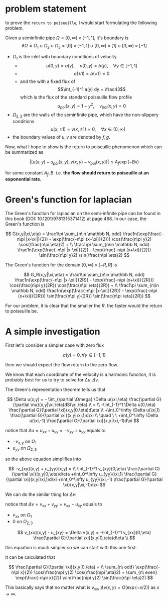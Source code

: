 # problem statement
to prove the `return to poiseuille`, I would start formulating the following problem. 

Given a seminfinite pipe $\Omega = [0,\infty)\times [-1,1]$, it's boundary is  
$$\partial \Omega = \Omega_{1} \cup \Omega_2 \cup \Omega_3 = [0] \times [-1,1] \cup [0,\infty) \times [1] \cup [0,\infty) \times [-1]$$ 

- $\Omega_1$ is the inlet with boundary conditions of velocity 
    - $$u(0,y) = a(y),\quad v(0,y) = b(y),\quad \forall y \in [-1,1]$$ 
    - $$ a(\pm1) = b(\pm1) = 0 $$
    - and the with a fixed flux of $$\int_{-1}^1 a(y) dy = \frac43$$ which is the flux of the standard poiseuille flow profile $$ u_{poi}(x,y) = 1-y^2,\quad v_{poi}(x,y) = 0$$
- $\Omega_{2,3}$ are the walls of the seminfinite pipe, which have the non-slippery conditions 
    $$
    u(x,\pm1) = v(x,\pm1) = 0, \quad \forall x\in [0,\infty]
    $$
- the boundary values of $u,v$ are denoted by $f,g$. 

Now, what I hope to show is the return to poiseuille phenomenon which can be summarized as 

$$
|(u(x,y) - u_{poi}(x,y), v(x,y) - v_{poi}(x,y))| \le A_f\exp(-Bx)
$$

for some constant $A_f, B$. i.e. **the flow should return to poiseuille at an exponential rate.**

# Green's function for laplacian

The Green's function for laplacian on the semi-infinite pipe can be found in this book (DOI: 10.1201/9781315371412) at page 468. In our case, the Green's function is 

$$
G(x,y|\xi,\eta) = 
\frac1\pi \sum_{n\in \mathbb N, odd} \frac1n(\exp(\frac{-n\pi |x-\xi|}{2}) - \exp(\frac{-n\pi (x+\xi)}{2})) \cos(\frac{n\pi y}2) \cos(\frac{n\pi \eta}2) + \\
\frac1\pi \sum_{n\in \mathbb N, odd} \frac1n(\exp(\frac{-n\pi |x-\xi|}{2}) - \exp(\frac{-n\pi (x+\xi)}{2})) \sin(\frac{n\pi y}2) \sin(\frac{n\pi \eta}2)
$$


The Green's function for the domain $[0,\infty)\times [-R,R]$ is 


$$
G_R(x,y|\xi,\eta) = 
\frac1\pi \sum_{n\in \mathbb N, odd} \frac1n(\exp(\frac{-n\pi |x-\xi|}{2R}) - \exp(\frac{-n\pi (x+\xi)}{2R})) \cos(\frac{n\pi y}{2R}) \cos(\frac{n\pi \eta}{2R}) + \\
\frac1\pi \sum_{n\in \mathbb N, odd} \frac1n(\exp(\frac{-n\pi |x-\xi|}{2R}) - \exp(\frac{-n\pi (x+\xi)}{2R})) \sin(\frac{n\pi y}{2R}) \sin(\frac{n\pi \eta}{2R})
$$

For our problem, it is clear that the smaller the $R$, the faster would the return to poiseuille be. 


# A simple investigation 

First let's consider a simpler case with zero flux

$$
a(y) = 0, \forall y \in [-1,1]
$$

then we should expect the flow return to the zero flow. 

We know that each coordinate of the velocity is a harmonic funciton, it is probably best for us to try to solve for $\Delta u, \Delta v$. 

The Green's representation theorem tells us that 

$$
\Delta u(x,y) 
= - \int_{\partial \Omega} \Delta u(\xi,\eta) \frac{\partial G}{\partial \nu}(x,y|\xi,\eta)dS(\xi,\eta) \\
= \\
-\int_{-1}^1 \Delta u(0,\eta) \frac{\partial G}{\partial \xi}(x,y|0,\eta)d\eta \\
+\int_0^\infty \Delta u(\xi,1) \frac{\partial G}{\partial \xi}(x,y|\xi,1)d\xi \\
\quad \ \ +\int_0^\infty \Delta u(\xi,-1) \frac{\partial G}{\partial \xi}(x,y|\xi,-1)d\xi
$$

notice that $\Delta u = u_{xx} + u_{yy} = -v_{xy} + u_{yy}$ equals to 
- $-v_{x,y}$ on $\Omega_1$
- $u_{yy}$ on $\Omega_{2,3}$

so the above equation simplifies into 


$$
-v_{xy}(x,y) + u_{yy}(x,y)
= \\
\int_{-1}^1 v_{xy}(0,\eta) \frac{\partial G}{\partial \xi}(x,y|0,\eta)d\eta 
+\int_0^\infty u_{yy}(\xi,1) \frac{\partial G}{\partial \xi}(x,y|\xi,1)d\xi 
+\int_0^\infty u_{yy}(\xi,-1) \frac{\partial G}{\partial \xi}(x,y|\xi,-1)d\xi
$$

We can do the similar thing for $\Delta v$: 

notice that $\Delta v = v_{xx} + v_{yy} = v_{xx} - u_{xy}$ equals to 
- $v_{xx}$ on $\Omega_1$
- $0$ on $\Omega_{2,3}$


$$
v_{xx}(x,y) - u_{xy} = \Delta v(x,y) = -\int_{-1}^1 v_{xx}(0,\eta) \frac{\partial G}{\partial \xi}(x,y|0,\eta)d\eta \\
$$

this equation is much simpler so we can start with this one first. 

It can be calculated that

$$
\frac{\partial G}{\partial \xi}(x,y|0,\eta) = \\
 \sum_{n\ odd} \exp(\frac{-n\pi x}{2})  \cos(\frac{n\pi y}2) \cos(\frac{n\pi \eta}2) + \sum_{n\ even} \exp(\frac{-n\pi x}{2})  \sin(\frac{n\pi y}2) \sin(\frac{n\pi \eta}2) 
$$

This basically says that no matter what is $v_{xx}$, $\Delta v(x,y) = O(\exp(-x/2))$ as $x\to \infty$. 
